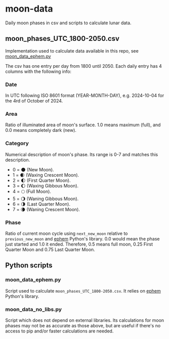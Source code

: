 # moon-data
Daily moon phases in csv and scripts to calculate lunar data.

## moon_phases_UTC_1800-2050.csv
Implementation used to calculate data available in this repo, see [moon_data_ephem.py](https://github.com/isaacbernat/moon-data/blob/main/moon_data_ephem.py)

The csv has one entry per day from 1800 until 2050. Each daily entry has 4 columns with the following info:
### Date
In UTC following ISO 8601 format (YEAR-MONTH-DAY), e.g. 2024-10-04 for the 4rd of October of 2024.
### Area
Ratio of illuminated area of moon's surface. 1.0 means maximum (full), and 0.0 means completely dark (new).
### Category
Numerical description of moon's phase. Its range is 0-7 and matches this description.
- 0 = 🌑 (New Moon).
- 1 = 🌒 (Waxing Crescent Moon).
- 2 = 🌓 (First Quarter Moon).
- 3 = 🌔 (Waxing Gibbous Moon).
- 4 = 🌕 (Full Moon).
- 5 = 🌖 (Waning Gibbous Moon).
- 6 = 🌗 (Last Quarter Moon).
- 7 = 🌘 (Waning Crescent Moon).
### Phase
Ratio of current moon cycle using `next_new_moon` relative to `previous_new_moon` and [ephem](https://pypi.org/project/ephem/) Python's library. 0.0 would mean the phase just started and 1.0 it ended. Therefore, 0.5 means full moon, 0.25 First Quarter Moon and 0.75 Last Quarter Moon.

## Python scripts
### moon_data_ephem.py
Script used to calculate `moon_phases_UTC_1800-2050.csv`. It relies on [ephem](https://pypi.org/project/ephem/) Python's library.
### moon_data_no_libs.py
Script which does not depend on external libraries. Its calculations for moon phases may not be as accurate as those above, but are useful if there's no access to pip and/or faster calculations are needed.
